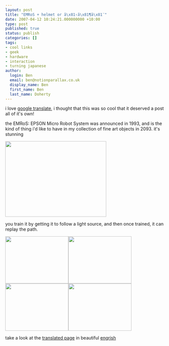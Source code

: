 ```yaml
---
layout: post
title: "EMRoS + helmet or ã\x81‹ã\x81¶ã\x81¨"
date: 2007-04-12 10:24:21.000000000 +10:00
type: post
published: true
status: publish
categories: []
tags:
- cool links
- geek
- hardware
- interaction
- turning japanese
author:
  login: Ben
  email: ben@notionparallax.co.uk
  display_name: Ben
  first_name: Ben
  last_name: Doherty
---
```

<p>i love <a href="http://www.google.com/translate_t" target="_blank">google translate</a>, i thought that this was so cool that it deserved a post all of it's own!</p>
<p>the EMRoS: EPSON Micro Robot System was announced in 1993, and is the kind of thing i'd like to have in my collection of fine art objects in 2093. it's stunning</p>
<p><img src="{{ site.baseurl }}/assets/leftm01.jpg" height="240" width="320" /></p>
<p>you train it by getting it to follow a light source, and then once trained, it can replay the path.</p>
<p><img src="{{ site.baseurl }}/assets/m04.jpg" height="150" width="200" /><img src="{{ site.baseurl }}/assets/m07.jpg" height="150" width="200" /><img src="{{ site.baseurl }}/assets/m09.jpg" height="150" width="200" /><img src="{{ site.baseurl }}/assets/leftm04.jpg" height="150" width="200" /></p>
<p>take a look at the <a href="http://translate.google.com/translate?u=http%3A%2F%2Fwww.maugoten.com%2Fgaraheya%2FEMRoS.html&amp;langpair=ja%7Cen&amp;hl=en&amp;safe=off&amp;ie=UTF-8&amp;oe=UTF-8&amp;prev=%2Flanguage_tools" target="_blank">translated page</a> in beautiful <a href="http://engrish.com/" target="_blank">engrish </a></p>

